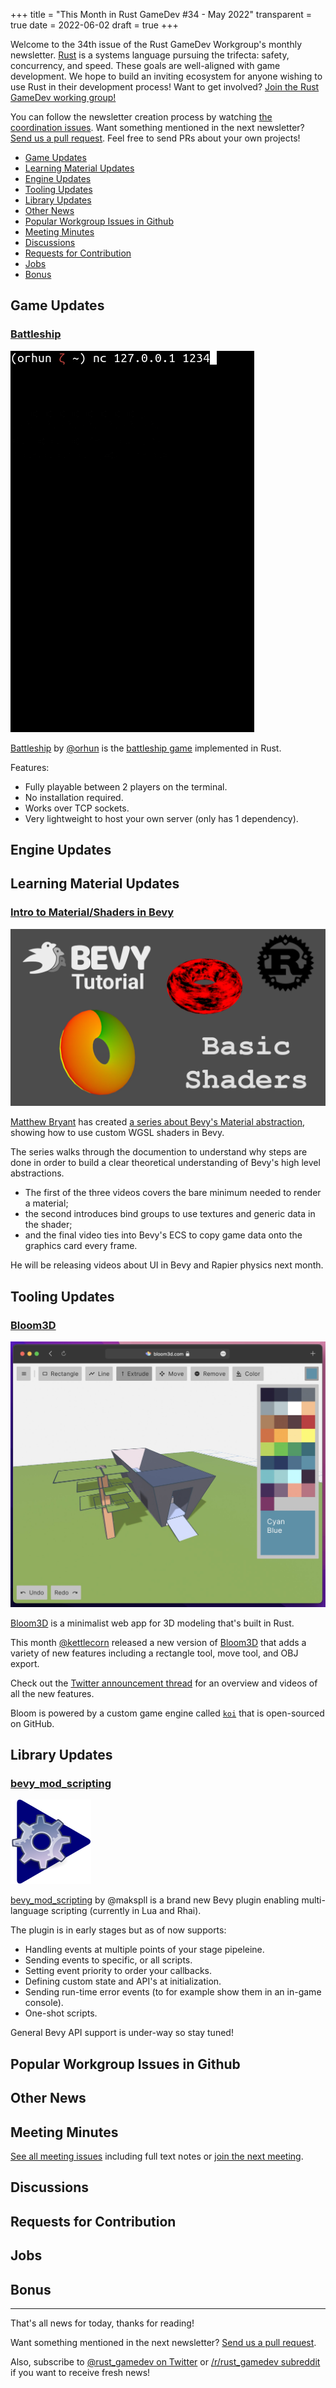+++
title = "This Month in Rust GameDev #34 - May 2022"
transparent = true
date = 2022-06-02
draft = true
+++

<!-- no toc -->

<!-- Check the post with markdownlint-->

Welcome to the 34th issue of the Rust GameDev Workgroup's
monthly newsletter.
[Rust] is a systems language pursuing the trifecta:
safety, concurrency, and speed.
These goals are well-aligned with game development.
We hope to build an inviting ecosystem for anyone wishing
to use Rust in their development process!
Want to get involved? [Join the Rust GameDev working group!][join]

You can follow the newsletter creation process
by watching [the coordination issues][coordination].
Want something mentioned in the next newsletter?
[Send us a pull request][pr].
Feel free to send PRs about your own projects!

[Rust]: https://rust-lang.org
[join]: https://github.com/rust-gamedev/wg#join-the-fun
[pr]: https://github.com/rust-gamedev/rust-gamedev.github.io
[coordination]: https://github.com/rust-gamedev/rust-gamedev.github.io/issues?q=label%3Acoordination
[Rust]: https://rust-lang.org
[join]: https://github.com/rust-gamedev/wg#join-the-fun

- [Game Updates](#game-updates)
- [Learning Material Updates](#learning-material-updates)
- [Engine Updates](#engine-updates)
- [Tooling Updates](#tooling-updates)
- [Library Updates](#library-updates)
- [Other News](#other-news)
- [Popular Workgroup Issues in Github](#popular-workgroup-issues-in-github)
- [Meeting Minutes](#meeting-minutes)
- [Discussions](#discussions)
- [Requests for Contribution](#requests-for-contribution)
- [Jobs](#jobs)
- [Bonus](#bonus)

<!--
Ideal section structure is:

```
### [Title]

![image/GIF description](image link)
_image caption_

A paragraph or two with a summary and [useful links].

_Discussions:
[/r/rust](https://reddit.com/r/rust/todo),
[twitter](https://twitter.com/todo/status/123456)_

[Title]: https://first.link
[useful links]: https://other.link
```

If needed, a section can be split into subsections with a "------" delimiter.
-->

## Game Updates

### [Battleship]

![Gameplay demo](battleship.gif)

[Battleship] by [@orhun] is the [battleship game] implemented in Rust.

Features:

- Fully playable between 2 players on the terminal.
- No installation required.
- Works over TCP sockets.
- Very lightweight to host your own server (only has 1 dependency).

[Battleship]: https://github.com/orhun/battleship-rs
[battleship game]: https://en.wikipedia.org/wiki/Battleship_(game)
[@orhun]: https://github.com/orhun/

## Engine Updates

## Learning Material Updates

### [Intro to Material/Shaders in Bevy][bevy-materials-playlist]

![Bevy Materials video series thumbnail](bevy-material-series.png)

[Matthew Bryant][matthew-bryant-youtube] has created
[a series about Bevy's Material abstraction][bevy-materials-playlist],
showing how to use custom WGSL shaders in Bevy.

The series walks through the documention to understand why steps are done in
order to build a clear theoretical understanding of Bevy's high level abstractions.

- The first of the three videos covers the bare minimum needed
  to render a material;
- the second introduces bind groups to use textures and generic data in
  the shader;
- and the final video ties into Bevy's ECS to copy game data onto the
  graphics card every frame.

He will be releasing videos about UI in Bevy and Rapier physics next month.

[bevy-materials-playlist]: https://youtube.com/playlist?list=PLT_D88-MTFOMNRPAC-62Hz096aIjT4Noy
[matthew-bryant-youtube]: https://youtube.com/channel/UC7v3YEDa603x_84PgCPytzA

## Tooling Updates

### [Bloom3D][bloom3d]

[![A screenshot of Bloom3D's interface. A geometric tree is next to a building.](bloom.jpg)][bloom3d]

[Bloom3D](bloom3d) is a minimalist web app for 3D modeling that's built in Rust.

This month [@kettlecorn][kettlecorn_twitter] released a new version of
[Bloom3D][bloom3d] that adds a variety of new features including a
rectangle tool, move tool, and OBJ export.

Check out the [Twitter announcement thread][bloom_update_twitter] for an overview
and videos of all the new features.

Bloom is powered by a custom game engine called [`koi`](koi) that is open-sourced
on GitHub.

[bloom3d]: https://bloom3d.com
[koi]: https://github.com/kettle11/koi
[kettlecorn_twitter]: https://twitter.com/kettlecorn
[bloom_update_twitter]: https://twitter.com/kettlecorn/status/1529193509462360065

## Library Updates

### [bevy_mod_scripting]

![bevy_mod_scripting logo](logo_bevy_scripting.svg)

[bevy_mod_scripting] by @makspll is a brand new Bevy plugin
enabling multi-language scripting (currently in Lua and Rhai).

The plugin is in early stages but as of now supports:

- Handling events at multiple points of your stage pipeleine.
- Sending events to specific, or all scripts.
- Setting event priority to order your callbacks.
- Defining custom state and API's at initialization.
- Sending run-time error events (to for example show them in an in-game console).
- One-shot scripts.

General Bevy API support is under-way so stay tuned!

[bevy_mod_scripting]: https://github.com/makspll/bevy_mod_scripting

## Popular Workgroup Issues in Github

<!-- Up to 10 links to interesting issues -->

## Other News

<!-- One-liners for plan items that haven't got their own sections. -->

## Meeting Minutes

<!-- Up to 10 most important notes + a link to the full details -->

[See all meeting issues][label_meeting] including full text notes
or [join the next meeting][join].

[label_meeting]: https://github.com/rust-gamedev/wg/issues?q=label%3Ameeting

## Discussions

<!-- Links to handpicked reddit/twitter/urlo/etc threads that provide
useful information -->

## Requests for Contribution

<!-- Links to "good first issue"-labels or direct links to specific tasks -->

## Jobs

<!-- An optional section for new jobs related to Rust gamedev -->

## Bonus

<!-- Bonus section to make the newsletter more interesting
and highlight events from the past. -->

------

That's all news for today, thanks for reading!

Want something mentioned in the next newsletter?
[Send us a pull request][pr].

Also, subscribe to [@rust_gamedev on Twitter][@rust_gamedev]
or [/r/rust_gamedev subreddit][/r/rust_gamedev] if you want to receive fresh news!

<!--
TODO: Add real links and un-comment once this post is published
**Discuss this post on**:
[/r/rust_gamedev](TODO),
[Twitter](TODO),
[Discord](https://discord.gg/yNtPTb2).
-->

[/r/rust_gamedev]: https://reddit.com/r/rust_gamedev
[@rust_gamedev]: https://twitter.com/rust_gamedev
[pr]: https://github.com/rust-gamedev/rust-gamedev.github.io
